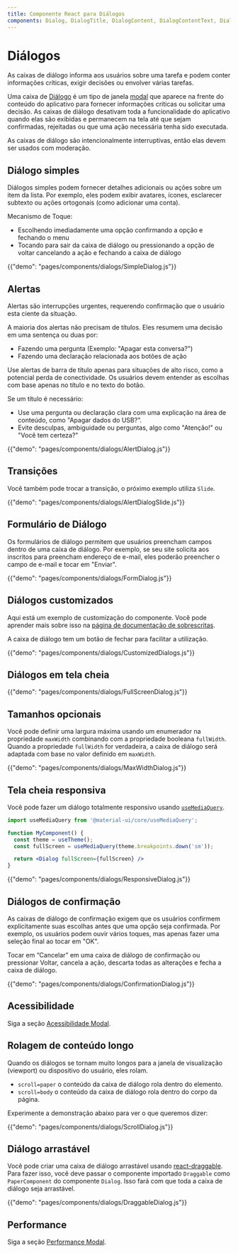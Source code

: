 ```yaml
---
title: Componente React para Diálogos
components: Dialog, DialogTitle, DialogContent, DialogContentText, DialogActions, Slide
---
```


# Diálogos

<p class="description">As caixas de diálogo informa aos usuários sobre uma tarefa e podem conter informações críticas, exigir decisões ou envolver várias tarefas.</p>

Uma caixa de [Diálogo](https://material.io/design/components/dialogs.html) é um tipo de janela [modal](/components/modal/) que aparece na frente do conteúdo do aplicativo para fornecer informações críticas ou solicitar uma decisão. As caixas de diálogo desativam toda a funcionalidade do aplicativo quando elas são exibidas e permanecem na tela até que sejam confirmadas, rejeitadas ou que uma ação necessária tenha sido executada.

As caixas de diálogo são intencionalmente interruptivas, então elas devem ser usados com moderação.

## Diálogo simples

Diálogos simples podem fornecer detalhes adicionais ou ações sobre um item da lista. Por exemplo, eles podem exibir avatares, ícones, esclarecer subtexto ou ações ortogonais (como adicionar uma conta).

Mecanismo de Toque:

- Escolhendo imediadamente uma opção confirmando a opção e fechando o menu
- Tocando para sair da caixa de diálogo ou pressionando a opção de voltar cancelando a ação e fechando a caixa de diálogo

{{"demo": "pages/components/dialogs/SimpleDialog.js"}}

## Alertas

Alertas são interrupções urgentes, requerendo confirmação que o usuário esta ciente da situação.

A maioria dos alertas não precisam de títulos. Eles resumem uma decisão em uma sentença ou duas por:

- Fazendo uma pergunta (Exemplo: "Apagar esta conversa?")
- Fazendo uma declaração relacionada aos botões de ação

Use alertas de barra de título apenas para situações de alto risco, como a potencial perda de conectividade. Os usuários devem entender as escolhas com base apenas no título e no texto do botão.

Se um título é necessário:

- Use uma pergunta ou declaração clara com uma explicação na área de conteúdo, como "Apagar dados do USB?".
- Evite desculpas, ambiguidade ou perguntas, algo como "Atenção!" ou "Você tem certeza?"

{{"demo": "pages/components/dialogs/AlertDialog.js"}}

## Transições

Você também pode trocar a transição, o próximo exemplo utiliza `Slide`.

{{"demo": "pages/components/dialogs/AlertDialogSlide.js"}}

## Formulário de Diálogo

Os formulários de diálogo permitem que usuários preencham campos dentro de uma caixa de diálogo. Por exemplo, se seu site solicita aos inscritos para preencham endereço de e-mail, eles poderão preencher o campo de e-mail e tocar em "Enviar".

{{"demo": "pages/components/dialogs/FormDialog.js"}}

## Diálogos customizados

Aqui está um exemplo de customização do componente. Você pode aprender mais sobre isso na [página de documentação de sobrescritas](/customization/components/).

A caixa de diálogo tem um botão de fechar para facilitar a utilização.

{{"demo": "pages/components/dialogs/CustomizedDialogs.js"}}

## Diálogos em tela cheia

{{"demo": "pages/components/dialogs/FullScreenDialog.js"}}

## Tamanhos opcionais

Você pode definir uma largura máxima usando um enumerador na propriedade `maxWidth` combinando com a propriedade booleana `fullWidth`. Quando a propriedade `fullWidth` for verdadeira, a caixa de diálogo será adaptada com base no valor definido em `maxWidth`.

{{"demo": "pages/components/dialogs/MaxWidthDialog.js"}}

## Tela cheia responsiva

Você pode fazer um diálogo totalmente responsivo usando [`useMediaQuery`](/components/use-media-query/#usemediaquery).

```jsx
import useMediaQuery from '@material-ui/core/useMediaQuery';

function MyComponent() {
  const theme = useTheme();
  const fullScreen = useMediaQuery(theme.breakpoints.down('sm'));

  return <Dialog fullScreen={fullScreen} />
}
```

{{"demo": "pages/components/dialogs/ResponsiveDialog.js"}}

## Diálogos de confirmação

As caixas de diálogo de confirmação exigem que os usuários confirmem explicitamente suas escolhas antes que uma opção seja confirmada. Por exemplo, os usuários podem ouvir vários toques, mas apenas fazer uma seleção final ao tocar em "OK".

Tocar em “Cancelar” em uma caixa de diálogo de confirmação ou pressionar Voltar, cancela a ação, descarta todas as alterações e fecha a caixa de diálogo.

{{"demo": "pages/components/dialogs/ConfirmationDialog.js"}}

## Acessibilidade

Siga a seção [Acessibilidade Modal](/components/modal/#accessibility).

## Rolagem de conteúdo longo

Quando os diálogos se tornam muito longos para a janela de visualização (viewport) ou dispositivo do usuário, eles rolam.

- `scroll=paper` o conteúdo da caixa de diálogo rola dentro do elemento.
- `scroll=body` o conteúdo da caixa de diálogo rola dentro do corpo da página.

Experimente a demonstração abaixo para ver o que queremos dizer:

{{"demo": "pages/components/dialogs/ScrollDialog.js"}}

## Diálogo arrastável

Você pode criar uma caixa de diálogo arrastável usando [react-draggable](https://github.com/mzabriskie/react-draggable). Para fazer isso, você deve passar o componente importado `Draggable` como `PaperComponent` do componente `Dialog`. Isso fará com que toda a caixa de diálogo seja arrastável.

{{"demo": "pages/components/dialogs/DraggableDialog.js"}}

## Performance

Siga a seção [Performance Modal](/components/modal/#performance).